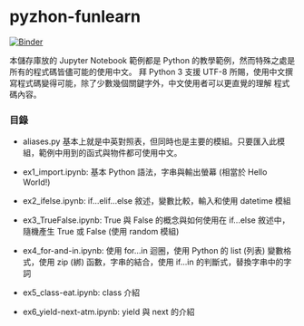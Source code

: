 # pyzhon-funlearn

[![Binder](https://mybinder.org/badge_logo.svg)](https://mybinder.org/v2/gh/whyjz/crazy-pyzhon/HEAD)

本儲存庫放的 Jupyter Notebook 範例都是 Python 的教學範例，然而特殊之處是所有的程式碼皆儘可能的使用中文。
拜 Python 3 支援 UTF-8 所賜，使用中文撰寫程式碼變得可能，除了少數幾個關鍵字外，中文使用者可以更直覺的理解
程式碼內容。

### 目錄

  - aliases.py 基本上就是中英對照表，但同時也是主要的模組。只要匯入此模組，範例中用到的函式與物件都可使用中文。

  - ex1_import.ipynb: 基本 Python 語法，字串與輸出螢幕 (相當於 Hello World!)

  - ex2_ifelse.ipynb: if...elif...else 敘述，變數比較，輸入和使用 datetime 模組

  - ex3_TrueFalse.ipynb: True 與 False 的概念與如何使用在 if...else 敘述中，隨機產生 True 或 False (使用 random 模組)

  - ex4_for-and-in.ipynb: 使用 for...in 迴圈，使用 Python 的 list (列表) 變數格式，使用 zip (綁) 函數，字串的結合，使用 if...in 的判斷式，替換字串中的字詞

  - ex5_class-eat.ipynb: class 介紹

  - ex6_yield-next-atm.ipynb: yield 與 next 的介紹


